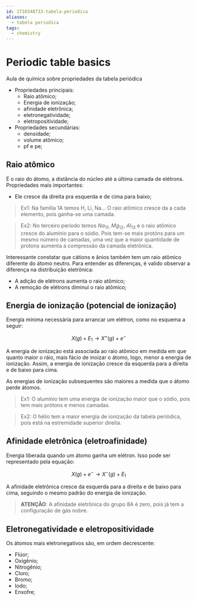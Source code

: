 ```yaml
---
id: 1710348733-tabela-periodica
aliases:
  - tabela periodica
tags:
  - chemistry
---
```


# Periodic table basics

Aula de química sobre propriedades da tabela periódica

- Propriedades principais:
  - Raio atômico;
  - Energia de ionização;
  - afinidade eletrônica;
  - eletronegatividade;
  - eletropositividade;
- Propriedades secundárias:
  - densidade;
  - volume atômico;
  - pf e pe;

## Raio atômico

É o raio do átomo, a distância do núcleo até a última camada de elétrons.
Propriedades mais importantes:

- Ele cresce da direita pra esquerda e de cima para baixo;

> Ex1: Na família 1A temos H, Li, Na... O raio atômico cresce da a cada elemento, pois ganha-se uma camada.

> Ex2: No terceiro período temos $Na_{11}$, $Mg_{12}$, $Al_{13}$ e o raio atômico cresce do alumínio para o sódio. Pois tem-se mais protóns para um mesmo número de camadas, uma vez que a maior quantidade de protons aumenta a compressão da camada eletrônica.

Interessante constatar que cátions e ânios também tem um raio atômico diferente do átomo neutro. Para entender as diferenças, é valido observar a diferença na distribuição eletrônica:

- A adição de elétrons aumenta o raio atômico;
- A remoção de elétrons diminui o raio atômico;

## Energia de ionização (potencial de ionização)

Energía mínima necessária para arrancar um elétron, como no esquema a seguir:

$$
X(g) + E_1 \rightarrow X^+(g) + e^-
$$

A energia de ionizaçào está associada ao raio atômico em medida em que quanto maior o ráio, mais fácio de inoizar o átomo, logo, menor a energia de ionização.
Assim, a energia de ionização cresce da esquerda para a direita e de baixo para cima.

As energias de ionização subsequentes são maiores a medida que o átomo perde átomos.

> Ex1: O alumínio tem uma energia de ionização maior que o sódio, pois tem mais prótons e menos camadas.

> Ex2: O hélio tem a maior energia de ionização da tabela periódica, pois está na estremidade superior direita.

## Afinidade eletrônica (eletroafinidade)

Energia liberada quando um átomo ganha um elétron. Isso pode ser representado pela equação:

$$
X(g) + e^- \rightarrow X^-(g) + E_1
$$

A afinidade eletrônica cresce da esquerda para a direita e de baixo para cima, seguindo o mesmo padrão do energia de ionização.

> **ATENÇÃO**: A afinidade eletrônica do grupo 8A é zero, pois já tem a configuração de gás nobre.

## Eletronegatividade e eletropositividade

Os átomos mais eletronegativos são, em ordem decrescente:

- Flúor;
- Oxigênio;
- Nitrogênio;
- Cloro;
- Bromo;
- Iodo;
- Enxofre;
